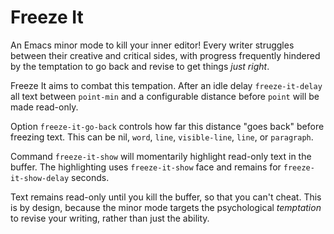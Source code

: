 # Freeze It #

An Emacs minor mode to kill your inner editor! Every writer struggles between
their creative and critical sides, with progress frequently hindered by the
temptation to go back and revise to get things *just right*.

Freeze It aims to combat this tempation. After an idle delay `freeze-it-delay`
all text between `point-min` and a configurable distance before `point` will be
made read-only.

Option `freeze-it-go-back` controls how far this distance "goes back" before
freezing text. This can be nil, `word`, `line`, `visible-line`, `line`, or
`paragraph`.

Command `freeze-it-show` will momentarily highlight read-only text in
the buffer. The highlighting uses `freeze-it-show` face and remains for
`freeze-it-show-delay` seconds.

Text remains read-only until you kill the buffer, so that you can't cheat. This
is by design, because the minor mode targets the psychological *temptation* to
revise your writing, rather than just the ability.
